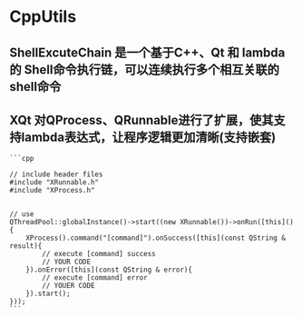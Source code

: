# CppUtils

## ShellExcuteChain 是一个基于C++、Qt 和 lambda 的 Shell命令执行链，可以连续执行多个相互关联的shell命令

## XQt 对QProcess、QRunnable进行了扩展，使其支持lambda表达式，让程序逻辑更加清晰(支持嵌套)

    ```cpp

    // include header files
    #include "XRunnable.h"
    #include "XProcess.h"


    // use
    QThreadPool::globalInstance()->start((new XRunnable())->onRun([this](){
        XProcess().command("[command]").onSuccess([this](const QString & result){
            // execute [command] success
            // YOUR CODE
        }).onError([this](const QString & error){
            // execute [command] error
            // YOUER CODE
        }).start();
    }));
    ```
